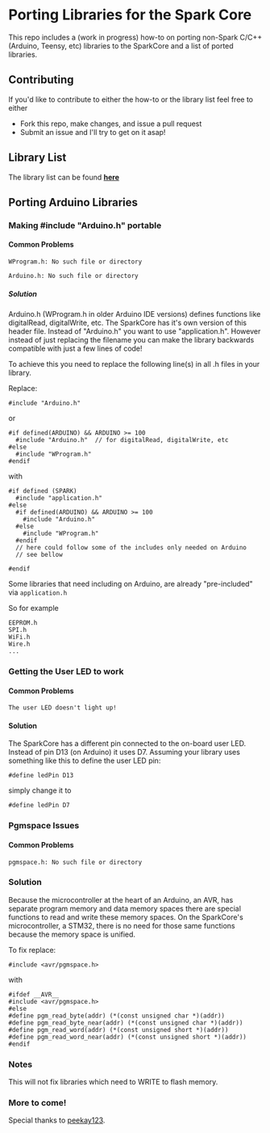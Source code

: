 Porting Libraries for the Spark Core
======================

This repo includes a (work in progress) how-to on porting non-Spark C/C++ (Arduino, Teensy, etc) libraries to the SparkCore and a list of ported libraries.

## Contributing 
If you'd like to contribute to either the how-to or the library list feel free to either

* Fork this repo, make changes, and issue a pull request
* Submit an issue and I'll try to get on it asap!

## Library List
The library list can be found [**here**](LIBRARY-LIST.md)

## Porting Arduino Libraries
### Making #include "Arduino.h" portable
#### Common Problems
``WProgram.h: No such file or directory``

``Arduino.h: No such file or directory``

##### Solution
Arduino.h (WProgram.h in older Arduino IDE versions) defines functions like digitalRead, digitalWrite, etc. The SparkCore has it's own version of this header file. Instead of "Arduino.h" you want to use "application.h". However instead of just replacing the filename you can make the library backwards compatible with just a few lines of code!

To achieve this you need to replace the following line(s) in all .h files in your library.

Replace:

	#include "Arduino.h"

or

	#if defined(ARDUINO) && ARDUINO >= 100
	  #include "Arduino.h"	// for digitalRead, digitalWrite, etc
	#else
	  #include "WProgram.h"
	#endif

with

	#if defined (SPARK)
	  #include "application.h"
	#else
	  #if defined(ARDUINO) && ARDUINO >= 100
	    #include "Arduino.h"
	  #else
	    #include "WProgram.h"
	  #endif
	  // here could follow some of the includes only needed on Arduino
	  // see bellow
	  
	#endif

Some libraries that need including on Arduino, are already "pre-included" via `application.h`

So for example

	EEPROM.h
	SPI.h
	WiFi.h
	Wire.h
	...
	
	
### Getting the User LED to work
#### Common Problems
``The user LED doesn't light up!``

#### Solution
The SparkCore has a different pin connected to the on-board user LED. Instead of pin D13 (on Arduino) it uses D7. Assuming your library uses something like this to define the user LED pin:

	#define ledPin D13

simply change it to 

	#define ledPin D7

### Pgmspace Issues
#### Common Problems
``pgmspace.h: No such file or directory``

### Solution
Because the microcontroller at the heart of an Arduino, an AVR, has separate program memory and data memory spaces there are special functions to read and write these memory spaces. On the SparkCore's microcontroller, a STM32, there is no need for those same functions because the memory space is unified.

To fix replace:

	#include <avr/pgmspace.h>

with 

	#ifdef __AVR__
	#include <avr/pgmspace.h>
	#else
	#define pgm_read_byte(addr) (*(const unsigned char *)(addr))
	#define pgm_read_byte_near(addr) (*(const unsigned char *)(addr))
	#define pgm_read_word(addr) (*(const unsigned short *)(addr))
	#define pgm_read_word_near(addr) (*(const unsigned short *)(addr))
	#endif

### Notes
This will not fix libraries which need to WRITE to flash memory.

### More to come!
Special thanks to [peekay123](https://community.spark.io/users/peekay123). 
